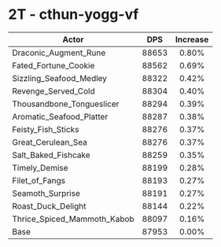# 2T - cthun-yogg-vf
| Actor | DPS | Increase |
|---|:---:|:---:|
|Draconic_Augment_Rune|88653|0.80%|
|Fated_Fortune_Cookie|88562|0.69%|
|Sizzling_Seafood_Medley|88322|0.42%|
|Revenge_Served_Cold|88304|0.40%|
|Thousandbone_Tongueslicer|88294|0.39%|
|Aromatic_Seafood_Platter|88287|0.38%|
|Feisty_Fish_Sticks|88276|0.37%|
|Great_Cerulean_Sea|88276|0.37%|
|Salt_Baked_Fishcake|88259|0.35%|
|Timely_Demise|88199|0.28%|
|Filet_of_Fangs|88193|0.27%|
|Seamoth_Surprise|88191|0.27%|
|Roast_Duck_Delight|88144|0.22%|
|Thrice_Spiced_Mammoth_Kabob|88097|0.16%|
|Base|87953|0.00%|
